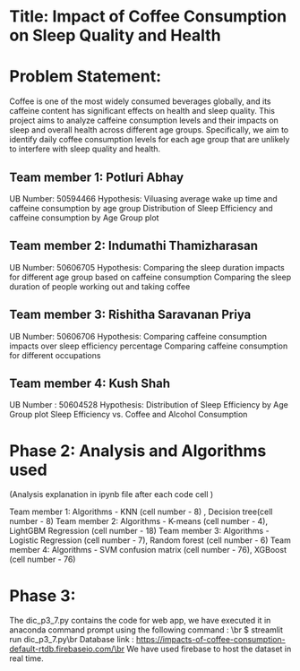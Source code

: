 # Title: Impact of Coffee Consumption on Sleep Quality and Health

# Problem Statement:
Coffee is one of the most widely consumed beverages globally, and its caffeine content has significant effects on health and sleep quality. This project aims to analyze caffeine consumption levels and their impacts on sleep and overall health across different age groups. Specifically, we aim to identify daily coffee consumption levels for each age group that are unlikely to interfere with sleep quality and health.

## Team member 1: Potluri Abhay
UB Number: 50594466
Hypothesis:
Viluasing average wake up time and caffeine consumption by age group
Distribution of Sleep Efficiency and caffeine consumption by Age Group plot 


## Team member 2: Indumathi Thamizharasan
UB Number: 50606705
Hypothesis:
Comparing the sleep duration impacts for different age group based on caffeine consumption
Comparing the sleep duration of people working out and taking coffee

## Team member 3: Rishitha Saravanan Priya
UB Number: 50606706
Hypothesis:
Comparing caffeine consumption impacts over sleep efficiency percentage
Comparing caffeine consumption for different occupations

## Team member 4: Kush Shah
UB Number : 50604528
Hypothesis:
Distribution of Sleep Efficiency by Age Group plot
Sleep Efficiency vs. Coffee and Alcohol Consumption

# Phase 2: Analysis and Algorithms used

(Analysis explanation in ipynb file after each code cell )

Team member 1: Algorithms - KNN (cell number - 8) , Decision tree(cell number - 8)
Team member 2: Algorithms - K-means (cell number - 4), LightGBM Regression (cell number - 18)
Team member 3: Algorithms - Logistic Regression (cell number - 7), Random forest (cell number - 6)
Team member 4: Algorithms - SVM confusion matrix (cell number - 76), XGBoost (cell number - 76)

# Phase 3:

The dic_p3_7.py contains the code for web app, we have executed it in anaconda command prompt using the following command : \br
$ streamlit run dic_p3_7.py\br
Database link : https://impacts-of-coffee-consumption-default-rtdb.firebaseio.com/\br
We have used firebase to host the dataset in real time.
